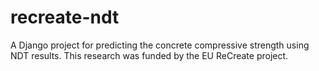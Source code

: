 # recreate-ndt
A Django project for predicting the concrete compressive strength using NDT results. This research was funded by the EU ReCreate project.
